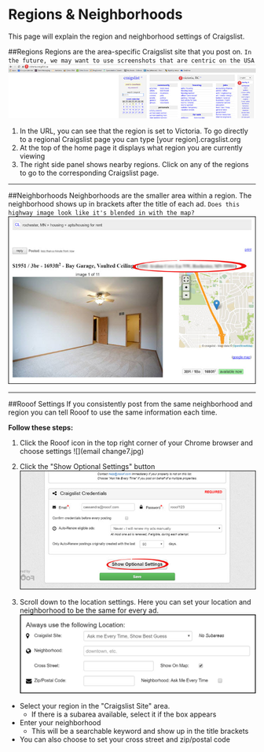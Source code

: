 # Regions & Neighborhoods
This page will explain the region and neighborhood settings of Craigslist.

##Regions
Regions are the area-specific Craigslist site that you post on. ```In the future, we may want to use screenshots that are centric on the USA```
![](maps4.jpg)
1. In the URL, you can see that the region is set to Victoria. To go directly to a regional Craigslist page you can type [your region].cragslist.org
2. At the top of the home page it displays what region you are currently viewing
3. The right side panel shows nearby regions. Click on any of the regions to go to the corresponding Craigslist page.

---
##Neighborhoods
Neighborhoods are the smaller area within a region. The neighborhood shows up in brackets after the title of each ad. ```Does this highway image look like it's blended in with the map?```
![](maps5.jpg)

---
##Rooof Settings
If you consistently post from the same neighborhood and region you can tell Rooof to use the same information each time.

**Follow these steps:**
1. Click the Rooof icon in the top right corner of your Chrome browser and choose settings
![](email change7.jpg)

2. Click the "Show Optional Settings" button
![](photos2.jpg)

3. Scroll down to the location settings. Here you can set your location and neighborhood to be the same for every ad.
![](settings4.jpg)

 - Select your region in the "Craigslist Site" area.
     - If there is a subarea available, select it if the box appears
 - Enter your neighborhood
     - This will be a searchable keyword and show up in the title brackets
 - You can also choose to set your cross street and zip/postal code
